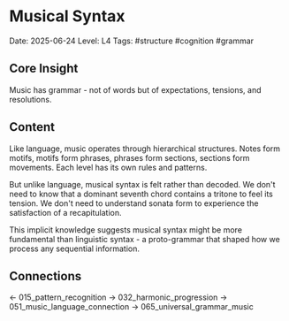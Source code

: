 # Musical Syntax
Date: 2025-06-24
Level: L4
Tags: #structure #cognition #grammar

## Core Insight
Music has grammar - not of words but of expectations, tensions, and resolutions.

## Content
Like language, music operates through hierarchical structures. Notes form motifs, motifs form phrases, phrases form sections, sections form movements. Each level has its own rules and patterns.

But unlike language, musical syntax is felt rather than decoded. We don't need to know that a dominant seventh chord contains a tritone to feel its tension. We don't need to understand sonata form to experience the satisfaction of a recapitulation.

This implicit knowledge suggests musical syntax might be more fundamental than linguistic syntax - a proto-grammar that shaped how we process any sequential information.

## Connections
← 015_pattern_recognition
→ 032_harmonic_progression
→ 051_music_language_connection
→ 065_universal_grammar_music